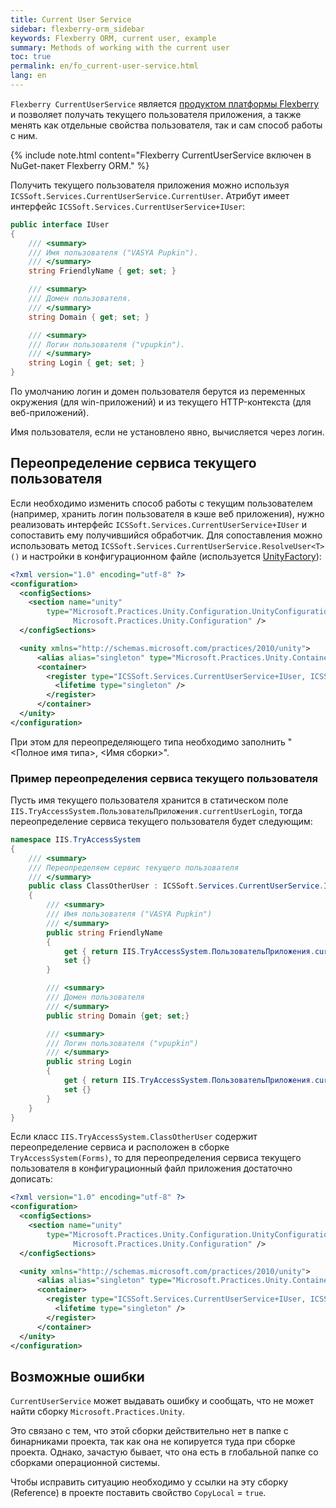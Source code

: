```yaml
---
title: Current User Service
sidebar: flexberry-orm_sidebar
keywords: Flexberry ORM, current user, example
summary: Methods of working with the current user
toc: true
permalink: en/fo_current-user-service.html
lang: en
---
```


`Flexberry CurrentUserService`  является [продуктом платформы Flexberry](fp_landing_page.html) и позволяет получать текущего пользователя приложения, а также менять как отдельные свойства пользователя, так и сам способ работы с ним.

{% include note.html content="Flexberry CurrentUserService включен в NuGet-пакет Flexberry ORM." %}

Получить текущего пользователя приложения можно используя `ICSSoft.Services.CurrentUserService.CurrentUser`. Атрибут имеет интерфейс `ICSSoft.Services.CurrentUserService+IUser`:

```csharp
public interface IUser
{
	/// <summary>
	/// Имя пользователя ("VASYA Pupkin").
	/// </summary>
	string FriendlyName { get; set; }

	/// <summary>
	/// Домен пользователя.
	/// </summary>
	string Domain { get; set; }

	/// <summary>
	/// Логин пользователя ("vpupkin").
	/// </summary>
	string Login { get; set; }
}
```

По умолчанию логин и домен пользователя берутся из переменных окружения (для win-приложений) и из текущего HTTP-контекста (для веб-приложений).

Имя пользователя, если не установлено явно, вычисляется через логин.

## Переопределение сервиса текущего пользователя

Если необходимо изменить способ работы с текущим пользователем (например, хранить логин пользователя в кэше веб приложения), нужно реализовать интерфейс `ICSSoft.Services.CurrentUserService+IUser` и сопоставить ему получившийся обработчик. Для сопоставления можно использовать метод `ICSSoft.Services.CurrentUserService.ResolveUser<T>()` и настройки в конфигурационном файле (используется [UnityFactory](fo_unity-factory.html)):

```xml
<?xml version="1.0" encoding="utf-8" ?>
<configuration>
  <configSections>
    <section name="unity"
        type="Microsoft.Practices.Unity.Configuration.UnityConfigurationSection,
              Microsoft.Practices.Unity.Configuration" />
  </configSections>

  <unity xmlns="http://schemas.microsoft.com/practices/2010/unity">
	  <alias alias="singleton" type="Microsoft.Practices.Unity.ContainerControlledLifetimeManager, Microsoft.Practices.Unity" />
	  <container>
		<register type="ICSSoft.Services.CurrentUserService+IUser, ICSSoft.Services.CurrentUserService" mapTo="<Полное имя типа>, <Имя сборки>">
		  <lifetime type="singleton" />
		</register>
	  </container>
  </unity>
</configuration>
```

При этом для переопределяющего типа необходимо заполнить "<Полное имя типа>, <Имя сборки>".

### Пример переопределения сервиса текущего пользователя

Пусть имя текущего пользователя хранится в статическом поле `IIS.TryAccessSystem.ПользовательПриложения.currentUserLogin`, тогда переопределение сервиса текущего пользователя будет следующим:

``` csharp
namespace IIS.TryAccessSystem
{
    /// <summary>
    /// Переопределяем сервис текущего пользователя
    /// </summary>
    public class ClassOtherUser : ICSSoft.Services.CurrentUserService.IUser
    {
        /// <summary>
        /// Имя пользователя ("VASYA Pupkin")
        /// </summary>
        public string FriendlyName
        {
            get { return IIS.TryAccessSystem.ПользовательПриложения.currentUserLogin; }
            set {}
        }

        /// <summary>
        /// Домен пользователя
        /// </summary>
        public string Domain {get; set;}

        /// <summary>
        /// Логин пользователя ("vpupkin")
        /// </summary>
        public string Login
        {
            get { return IIS.TryAccessSystem.ПользовательПриложения.currentUserLogin; }
            set {}
        }
    }
}
```

Если класс `IIS.TryAccessSystem.ClassOtherUser` содержит переопределение сервиса и расположен в сборке `TryAccessSystem(Forms)`, то для переопределения сервиса текущего пользователя в конфигурационный файл приложения достаточно дописать:

```xml
<?xml version="1.0" encoding="utf-8" ?>
<configuration>
  <configSections>
    <section name="unity"
        type="Microsoft.Practices.Unity.Configuration.UnityConfigurationSection,
              Microsoft.Practices.Unity.Configuration" />
  </configSections>

  <unity xmlns="http://schemas.microsoft.com/practices/2010/unity">
	  <alias alias="singleton" type="Microsoft.Practices.Unity.ContainerControlledLifetimeManager, Microsoft.Practices.Unity" />
	  <container>
		<register type="ICSSoft.Services.CurrentUserService+IUser, ICSSoft.Services.CurrentUserService" mapTo="IIS.TryAccessSystem.ClassOtherUser, TryAccessSystem(Forms)">
		  <lifetime type="singleton" />
		</register>
	  </container>
  </unity>
</configuration>
```

## Возможные ошибки

`CurrentUserService` может выдавать ошибку и сообщать, что не может найти сборку `Microsoft.Practices.Unity`.

Это связано с тем, что этой сборки действительно нет в папке с бинарниками проекта, так как она не копируется туда при сборке проекта. Однако, зачастую бывает, что она есть в глобальной папке со сборками операционной системы.

Чтобы исправить ситуацию необходимо у ссылки на эту сборку (Reference) в проекте поставить свойство `CopyLocal` = `true`.
